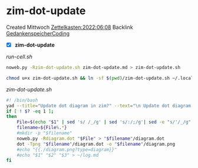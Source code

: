 # zim-dot-update
Created Mittwoch [Zettelkasten:2022:06:08]()
Backlink [GedankenspeicherCoding](../GedankenspeicherCoding.md)

- [X] **zim-dot-update**

*run-cell.sh*
```bash
noweb.py -Rzim-dot-update.sh zim-dot-update.md > zim-dot-update.sh
```

```bash
chmod u+x zim-dot-update.sh && ln -sf $(pwd)/zim-dot-update.sh ~/.local/bin/zim-dot-update.sh && echo 'fertig'
```


*zim-dot-update.sh*
```bash
#! /bin/bash
yad --title="Update dot diagram in zim?" --text="\n Update dot diagram in zim\n"
if [ ! $? -eq 1 ];
then
    File=$(echo "$1" | sed 's/ /_/g' | sed 's/:/;/g'| sed -e "s/'/_/g" | sed 's/\"//g')
    filename=${File%.*}
    #mkdir -p "$filename"
    noweb.py -Rdiagram.dot "$File" > "$filename"/diagram.dot
    dot -Tpng "$filename"/diagram.dot -o "$filename"/diagram.png
    #echo "{{./diagram.png?type=diagram}}"
    #echo "$1" "$2" "$3" > ~/log.md
fi
```

